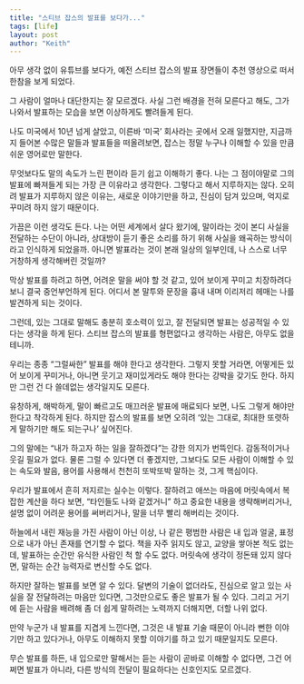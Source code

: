 ```yaml
---
title: "스티브 잡스의 발표를 보다가..."
tags: [life]
layout: post
author: "Keith"
---
```


아무 생각 없이 유튜브를 보다가, 예전 스티브 잡스의 발표 장면들이 추천 영상으로 떠서 한참을 보게 되었다.

그 사람이 얼마나 대단한지는 잘 모르겠다. 사실 그런 배경을 전혀 모른다고 해도, 그가 나와서 발표하는 모습을 보면 이상하게도 빨려들게 된다.

나도 미국에서 10년 넘게 살았고, 이른바 ‘미국’ 회사라는 곳에서 오래 일했지만, 지금까지 들어본 수많은 말들과 발표들을 떠올려보면, 잡스는 정말 누구나 이해할 수 있을 만큼 쉬운 영어로만 말한다.

무엇보다도 말의 속도가 느린 편이라 듣기 쉽고 이해하기 좋다. 나는 그 점이야말로 그의 발표에 빠져들게 되는 가장 큰 이유라고 생각한다.
그렇다고 해서 지루하지는 않다. 오히려 발표가 지루하지 않은 이유는, 새로운 이야기만을 하고, 진심이 담겨 있으며, 억지로 꾸미려 하지 않기 때문이다.

가끔은 이런 생각도 든다.
나는 어떤 세계에서 살다 왔기에, 말이라는 것이 본디 사실을 전달하는 수단이 아니라, 상대방이 듣기 좋은 소리를 하기 위해 사실을 왜곡하는 방식이라고 인식하게 되었을까.
아니면 발표라는 것이 본래 일상의 일부인데, 나 스스로 너무 거창하게 생각해버린 것일까?

막상 발표를 하려고 하면, 어려운 말을 써야 할 것 같고, 있어 보이게 꾸미고 치장하려다 보니 결국 중언부언하게 된다.
어디서 본 말투와 문장을 흉내 내며 이리저리 헤매는 나를 발견하게 되는 것이다.

그런데, 있는 그대로 말해도 충분히 호소력이 있고, 잘 전달되면 발표는 성공적일 수 있다는 생각을 하게 된다.
스티브 잡스의 발표를 형편없다고 생각하는 사람은, 아무도 없을 테니까.

우리는 종종 “그럴싸한” 발표를 해야 한다고 생각한다.
그렇지 못할 거라면, 어떻게든 있어 보이게 꾸미거나, 아니면 웃기고 재미있게라도 해야 한다는 강박을 갖기도 한다.
하지만 그런 건 다 쓸데없는 생각일지도 모른다.

유창하게, 해박하게, 말이 빠르고도 매끄러운 발표에 매료되다 보면, 나도 그렇게 해야만 한다고 착각하게 된다.
하지만 잡스의 발표를 보면 오히려 ‘있는 그대로, 최대한 또렷하게 말하기만 해도 되는구나’ 싶어진다.

그의 말에는 “내가 하고자 하는 일을 잘하겠다”는 강한 의지가 번뜩인다.
감동적이거나 웃길 필요가 없다. 물론 그럴 수 있다면 더 좋겠지만,
그보다도 모든 사람이 이해할 수 있는 속도와 발음, 용어를 사용해서 천천히 또박또박 말하는 것, 그게 핵심이다.

우리가 발표에서 흔히 저지르는 실수는 이렇다.
잘하려고 애쓰는 마음에 머릿속에서 복잡한 계산을 하다 보면, “타인들도 나와 같겠거니” 하고 중요한 내용을 생략해버리거나,
설명 없이 어려운 용어를 써버리거나,
말을 너무 빨리 해버리는 것이다.

하늘에서 내린 재능을 가진 사람이 아닌 이상, 나 같은 평범한 사람은 내 입과 얼굴, 표정으로 내가 아닌 존재를 연기할 수 없다.
책을 자주 읽지도 않고, 교양을 쌓아본 적도 없는데, 발표하는 순간만 유식한 사람인 척 할 수도 없다.
머릿속에 생각이 정돈돼 있지 않다면, 말하는 순간 능력자로 변신할 수도 없다.

하지만 잘하는 발표를 보면 알 수 있다.
달변의 기술이 없더라도, 진심으로 알고 있는 사실을 잘 전달하려는 마음만 있다면, 그것만으로도 좋은 발표가 될 수 있다.
그리고 거기에 듣는 사람을 배려해 좀 더 쉽게 말하려는 노력까지 더해지면, 더할 나위 없다.

만약 누군가 내 발표를 지겹게 느낀다면, 그것은 내 발표 기술 때문이 아니라
뻔한 이야기만 하고 있다거나, 아무도 이해하지 못할 이야기를 하고 있기 때문일지도 모른다.

무슨 발표를 하든, 내 입으로만 말해서는 듣는 사람이 곧바로 이해할 수 없다면,
그건 어쩌면 발표가 아니라, 다른 방식의 전달이 필요하다는 신호인지도 모르겠다.